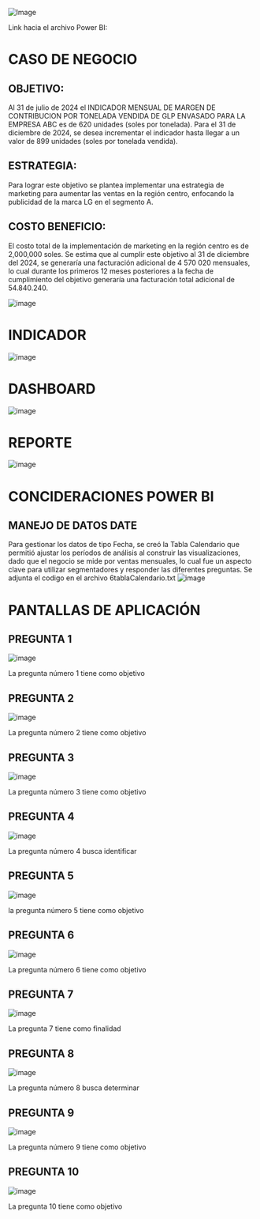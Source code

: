 ![Image](https://github.com/JorgRodriguez/Proyecto-Power-BI-PUCP/blob/main/Imagenes/1Inicio.png)

Link hacia el archivo Power BI:

# **CASO DE NEGOCIO**

## **OBJETIVO:** 
Al 31 de julio de 2024 el INDICADOR MENSUAL DE MARGEN DE CONTRIBUCION POR TONELADA VENDIDA DE GLP ENVASADO PARA LA EMPRESA  ABC es de 620 unidades (soles por tonelada). Para el 31 de diciembre de 2024, se desea incrementar el indicador hasta llegar a un valor de 899 unidades (soles por tonelada vendida).

## **ESTRATEGIA:** 
Para lograr este objetivo se plantea implementar una estrategia de marketing para aumentar las ventas en la región centro, enfocando la publicidad de la marca LG en el segmento A.

## **COSTO BENEFICIO:** 
El costo total de la implementación de marketing en la región centro es de 2,000,000 soles. Se estima que al cumplir este objetivo al 31 de diciembre del 2024, se generaría una facturación adicional de 4 570 020 mensuales, lo cual durante los primeros 12 meses posteriores a la fecha de cumplimiento del objetivo generaría una facturación total adicional de 54.840.240.

![image](https://github.com/JorgRodriguez/Proyecto-Power-BI-PUCP/blob/main/Imagenes/2CasoNegocio.png)

# **INDICADOR**
![image](https://github.com/JorgRodriguez/Proyecto-Power-BI-PUCP/blob/main/Imagenes/3Indicadores.png)

# **DASHBOARD**
![image](https://github.com/JorgRodriguez/Proyecto-Power-BI-PUCP/blob/main/Imagenes/4Dashboard.png)

# **REPORTE**
![image](https://github.com/JorgRodriguez/Proyecto-Power-BI-PUCP/blob/main/Imagenes/5Reporte.png)

# **CONCIDERACIONES POWER BI**

## **MANEJO DE DATOS DATE** 
Para gestionar los datos de tipo Fecha, se creó la Tabla Calendario que permitió ajustar los períodos de análisis al construir las visualizaciones, dado que el negocio se mide por ventas mensuales, lo cual fue un aspecto clave para utilizar segmentadores y responder las diferentes preguntas. Se adjunta el codigo en el archivo 6tablaCalendario.txt
![image](https://github.com/JorgRodriguez/Proyecto-Power-BI-PUCP/blob/main/Imagenes/6tablaCalendario.png)

# **PANTALLAS DE APLICACIÓN**

## **PREGUNTA 1** 
![image](https://github.com/JorgRodriguez/Proyecto-Power-BI-PUCP/blob/main/Imagenes/Pregunta1.png)

La pregunta número 1 tiene como objetivo 

## **PREGUNTA 2** 
![image](https://github.com/JorgRodriguez/Proyecto-Power-BI-PUCP/blob/main/Imagenes/Pregunta2.png)

La pregunta número 2 tiene como objetivo 

## **PREGUNTA 3** 
![image](https://github.com/JorgRodriguez/Proyecto-Power-BI-PUCP/blob/main/Imagenes/Pregunta3.png)

La pregunta número 3 tiene como objetivo 
 
## **PREGUNTA 4** 
![image](https://github.com/JorgRodriguez/Proyecto-Power-BI-PUCP/blob/main/Imagenes/Pregunta4.png)

La pregunta número 4 busca identificar 

## **PREGUNTA 5** 
![image](https://github.com/JorgRodriguez/Proyecto-Power-BI-PUCP/blob/main/Imagenes/Pregunta5.png)

la pregunta número 5 tiene como objetivo 

## **PREGUNTA 6** 
![image](https://github.com/JorgRodriguez/Proyecto-Power-BI-PUCP/blob/main/Imagenes/Pregunta6.png)

La pregunta número 6 tiene como objetivo 

## **PREGUNTA 7** 
![image](https://github.com/JorgRodriguez/Proyecto-Power-BI-PUCP/blob/main/Imagenes/Pregunta7.png)

La pregunta 7 tiene como finalidad 

## **PREGUNTA 8** 
![image](https://github.com/JorgRodriguez/Proyecto-Power-BI-PUCP/blob/main/Imagenes/Pregunta8.png)

La pregunta número 8 busca determinar 

## **PREGUNTA 9** 
![image](https://github.com/JorgRodriguez/Proyecto-Power-BI-PUCP/blob/main/Imagenes/Pregunta9.png)

La pregunta número 9 tiene como objetivo 

## **PREGUNTA 10** 
![image](https://github.com/JorgRodriguez/Proyecto-Power-BI-PUCP/blob/main/Imagenes/Pregunta10.png)

La pregunta 10 tiene como objetivo 
